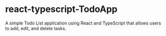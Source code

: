 # react-typescript-TodoApp
A simple Todo List application using React and TypeScript that allows users to add, edit, and delete tasks.
